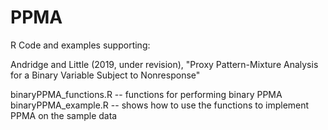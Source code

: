 # PPMA

R Code and examples supporting:

Andridge and Little (2019, under revision), "Proxy Pattern-Mixture Analysis for a Binary Variable Subject to Nonresponse"

binaryPPMA_functions.R -- functions for performing binary PPMA
binaryPPMA_example.R -- shows how to use the functions to implement PPMA on the sample data
